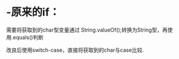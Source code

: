 # -原来的if：
需要将获取到的char型变量通过 String.valueOf();转换为String型，再使用.equals()判断

改良后使用switch-case，直接将获取到的char与case比较.
